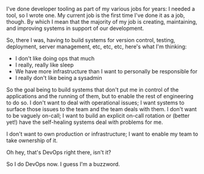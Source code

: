 I've done developer tooling as part of my various jobs for years: I needed a tool, so I wrote one. My current job is the first time I've done it as a job, though. By which I mean that the majority of my job is creating, maintaining, and improving systems in support of our development.

So, there I was, having to build systems for version control, testing, deployment, server management, etc, etc, etc, here's what I'm thinking:

* I don't like doing ops that much
* I really, really like sleep
* We have more infrastructure than I want to personally be responsible for
* I really don't like being a sysadmin

So the goal being to build systems that don't put me in control of the applications and the running of them, but to enable the rest of engineering to do so. I don't want to deal with operational issues; I want systems to surface those issues to the team and the team deals with them. I don't want to be vaguely on-call; I want to build an explicit on-call rotation or (better yet!) have the self-healing systems deal with problems for me.

I don't want to own production or infrastructure; I want to enable my team to take ownership of it.

Oh hey, that's DevOps right there, isn't it?

So I do DevOps now. I guess I'm a buzzword.
